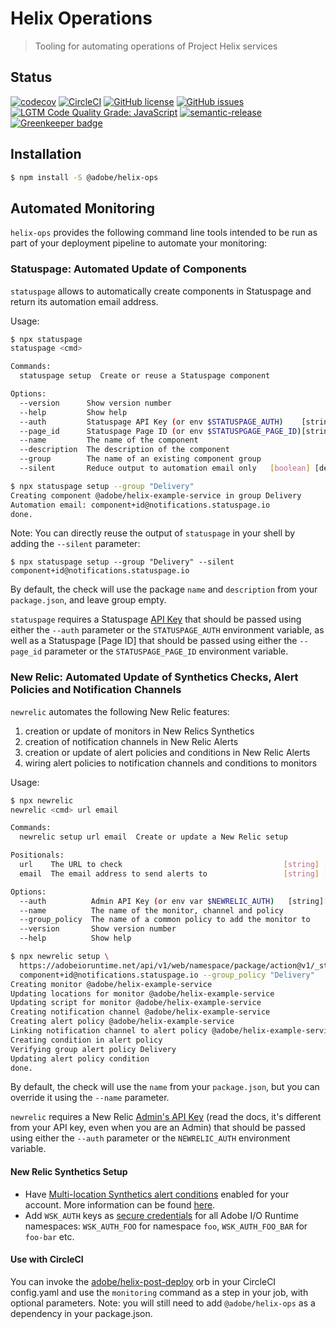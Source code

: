 # Helix Operations

> Tooling for automating operations of Project Helix services

## Status
[![codecov](https://img.shields.io/codecov/c/github/adobe/helix-library.svg)](https://codecov.io/gh/adobe/helix-library)
[![CircleCI](https://img.shields.io/circleci/project/github/adobe/helix-library.svg)](https://circleci.com/gh/adobe/helix-library)
[![GitHub license](https://img.shields.io/github/license/adobe/helix-library.svg)](https://github.com/adobe/helix-library/blob/master/LICENSE.txt)
[![GitHub issues](https://img.shields.io/github/issues/adobe/helix-library.svg)](https://github.com/adobe/helix-library/issues)
[![LGTM Code Quality Grade: JavaScript](https://img.shields.io/lgtm/grade/javascript/g/adobe/helix-library.svg?logo=lgtm&logoWidth=18)](https://lgtm.com/projects/g/adobe/helix-library)
[![semantic-release](https://img.shields.io/badge/%20%20%F0%9F%93%A6%F0%9F%9A%80-semantic--release-e10079.svg)](https://github.com/semantic-release/semantic-release) [![Greenkeeper badge](https://badges.greenkeeper.io/adobe/helix-library.svg)](https://greenkeeper.io/)

## Installation

```bash
$ npm install -S @adobe/helix-ops
```

## Automated Monitoring

`helix-ops` provides the following command line tools intended to be run as part of your deployment pipeline to automate your monitoring:

### Statuspage: Automated Update of Components

`statuspage` allows to automatically create components in Statuspage and return its automation email address.

Usage:

```bash
$ npx statuspage
statuspage <cmd>

Commands:
  statuspage setup  Create or reuse a Statuspage component

Options:
  --version      Show version number                                       [boolean]
  --help         Show help                                                 [boolean]
  --auth         Statuspage API Key (or env $STATUSPAGE_AUTH)    [string] [required]
  --page_id      Statuspage Page ID (or env $STATUSPGAGE_PAGE_ID)[string] [required]
  --name         The name of the component                                  [string]
  --description  The description of the component                           [string]
  --group        The name of an existing component group                    [string]
  --silent       Reduce output to automation email only   [boolean] [default: false]

$ npx statuspage setup --group "Delivery"
Creating component @adobe/helix-example-service in group Delivery
Automation email: component+id@notifications.statuspage.io
done.
```
Note: You can directly reuse the output of `statuspage` in your shell by adding the `--silent` parameter:
```
$ npx statuspage setup --group "Delivery" --silent
component+id@notifications.statuspage.io
```

By default, the check will use the package `name` and `description` from your `package.json`, and leave group empty.

`statuspage` requires a Statuspage [API Key](https://developer.statuspage.io/#section/Authentication) that should be passed using either the `--auth` parameter or the `STATUSPAGE_AUTH` environment variable, as well as a Statuspage [Page ID] that should be passed using either the `--page_id` parameter or the `STATUSPAGE_PAGE_ID` environment variable. 

### New Relic: Automated Update of Synthetics Checks, Alert Policies and Notification Channels

`newrelic` automates the following New Relic features:
1. creation or update of monitors in New Relics Synthetics
1. creation of notification channels in New Relic Alerts
1. creation or update of alert policies and conditions in New Relic Alerts
1. wiring alert policies to notification channels and conditions to monitors

Usage:

```bash
$ npx newrelic
newrelic <cmd> url email

Commands:
  newrelic setup url email  Create or update a New Relic setup

Positionals:
  url    The URL to check                                    [string] [required]
  email  The email address to send alerts to                 [string] [required]

Options:
  --auth          Admin API Key (or env var $NEWRELIC_AUTH)   [string][required]
  --name          The name of the monitor, channel and policy           [string]
  --group_policy  The name of a common policy to add the monitor to     [string]
  --version       Show version number                                  [boolean]
  --help          Show help                                            [boolean]

$ npx newrelic setup \
  https://adobeioruntime.net/api/v1/web/namespace/package/action@v1/_status_check/healthcheck.json \
  component+id@notifications.statuspage.io --group_policy "Delivery"
Creating monitor @adobe/helix-example-service
Updating locations for monitor @adobe/helix-example-service
Updating script for monitor @adobe/helix-example-service
Creating notification channel @adobe/helix-example-service
Creating alert policy @adobe/helix-example-service
Linking notification channel to alert policy @adobe/helix-example-service
Creating condition in alert policy
Verifying group alert policy Delivery
Updating alert policy condition
done.
```

By default, the check will use the `name` from your `package.json`, but you can override it using the `--name` parameter.

`newrelic` requires a New Relic [Admin's API Key](https://docs.newrelic.com/docs/apis/get-started/intro-apis/understand-new-relic-api-keys#admin) (read the docs, it's different from your API key, even when you are an Admin) that should be passed using either the `--auth` parameter or the `NEWRELIC_AUTH` environment variable.

#### New Relic Synthetics Setup
- Have [Multi-location Synthetics alert conditions](https://rpm.newrelic.com/api/explore/alerts_location_failure_conditions) enabled for your account. More information can be found [here](https://docs.newrelic.com/docs/multi-location-synthetics-alert-conditions).
- Add `WSK_AUTH` keys as [secure credentials](https://docs.newrelic.com/docs/synthetics/new-relic-synthetics/using-monitors/secure-credentials-store-credentials-information-scripted-browsers) for all Adobe I/O Runtime namespaces: `WSK_AUTH_FOO` for namespace `foo`, `WSK_AUTH_FOO_BAR` for `foo-bar` etc.

#### Use with CircleCI
You can invoke the [adobe/helix-post-deploy](https://circleci.com/orbs/registry/orb/adobe/helix-post-deploy) orb in your CircleCI config.yaml and use the `monitoring` command as a step in your job, with optional parameters. Note: you will still need to add `@adobe/helix-ops` as a dependency in your package.json.
